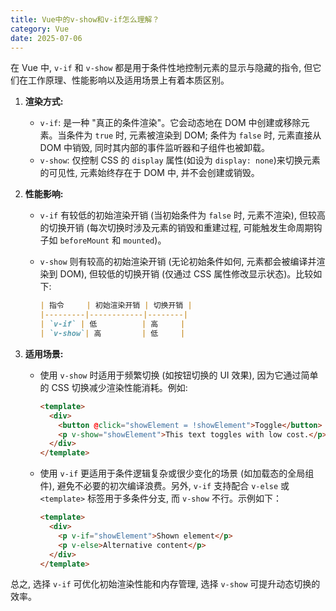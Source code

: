```yaml
---
title: Vue中的v-show和v-if怎么理解？
category: Vue
date: 2025-07-06
---
```

在 Vue 中, `v-if` 和 `v-show` 都是用于条件性地控制元素的显示与隐藏的指令, 但它们在工作原理、性能影响以及适用场景上有着本质区别。

1. **渲染方式:**  
   - `v-if`: 是一种 "真正的条件渲染"。它会动态地在 DOM 中创建或移除元素。当条件为 `true` 时, 元素被渲染到 DOM; 条件为 `false` 时, 元素直接从 DOM 中销毁, 同时其内部的事件监听器和子组件也被卸载。  
   - `v-show`: 仅控制 CSS 的 `display` 属性(如设为 `display: none`)来切换元素的可见性, 元素始终存在于 DOM 中, 并不会创建或销毁。

2. **性能影响:**  
   - `v-if` 有较低的初始渲染开销 (当初始条件为 `false` 时, 元素不渲染), 但较高的切换开销 (每次切换时涉及元素的销毁和重建过程, 可能触发生命周期钩子如 `beforeMount` 和 `mounted`)。  
   - `v-show` 则有较高的初始渲染开销 (无论初始条件如何, 元素都会被编译并渲染到 DOM), 但较低的切换开销 (仅通过 CSS 属性修改显示状态)。比较如下:

     ```markdown
     | 指令     | 初始渲染开销 | 切换开销 |
     |---------|------------|--------|
     | `v-if` | 低          | 高     |
     | `v-show`| 高         | 低     |
     ```

3. **适用场景:**  
   - 使用 `v-show` 时适用于频繁切换 (如按钮切换的 UI 效果), 因为它通过简单的 CSS 切换减少渲染性能消耗。例如:
     ```html
     <template>
       <div>
         <button @click="showElement = !showElement">Toggle</button>
         <p v-show="showElement">This text toggles with low cost.</p>
       </div>
     </template>
     ```
   - 使用 `v-if` 更适用于条件逻辑复杂或很少变化的场景 (如加载态的全局组件), 避免不必要的初次编译浪费。另外, `v-if` 支持配合 `v-else` 或 `<template>` 标签用于多条件分支, 而 `v-show` 不行。示例如下：
     ```html
     <template>
       <div>
         <p v-if="showElement">Shown element</p>
         <p v-else>Alternative content</p>
       </div>
     </template>
     ```
  
总之, 选择 `v-if` 可优化初始渲染性能和内存管理, 选择 `v-show` 可提升动态切换的效率。
